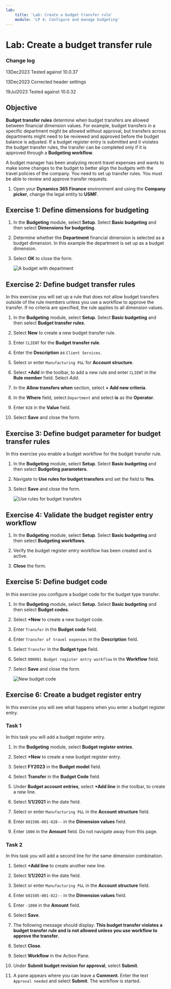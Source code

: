 ```yaml
---
lab:
    title: 'Lab: Create a budget transfer rule'
    module: 'LP 4: Configure and manage budgeting'
---
```


# Lab: Create a budget transfer rule

### Change log

13Dec2023 Tested against 10.0.37

13Dec2023 Corrected header settings

19Jul2023 Tested against 10.0.32

## Objective

**Budget transfer rules** determine when budget transfers are allowed between financial dimension values.  For example, budget transfers in a specific department might be allowed without approval, but transfers across departments might need to be reviewed and approved before the budget balance is adjusted. If a budget register entry is submitted and it violates the budget transfer rules, the transfer can be completed only if it is approved through a **Budgeting workflow**.

A budget manager has been analyzing recent travel expenses and wants to make some changes to the budget to better align the budgets with the travel policies of the company. You need to set up transfer rules. You must be able to review and approve transfer requests. 

1.  Open your **Dynamics 365 Finance** environment and using the **Company picker**, change the legal entity to **USMF**. 


## Exercise 1: Define dimensions for budgeting

1.  In the **Budgeting** module, select **Setup**. Select **Basic budgeting**
    and then select **Dimensions for budgeting**. 

2.  Determine whether the **Department** financial dimension is selected as a
    budget dimension. In this example the department is set up as a budget
    dimension.

3.  Select **OK** to close the form.

    ![A budget with department](../images/Budgeting_exercise_1_step_3.jpg)
	

## Exercise 2: Define budget transfer rules

In this exercise you will set up a rule that does not allow budget transfers outside of the rule members unless you use a workflow to approve the transfer. If no criteria are specified, the rule applies to all dimension values. 

1.  In the **Budgeting** module, select **Setup**. Select **Basic budgeting**
    and then select **Budget transfer rules**.

2.  Select **New** to create a new budget transfer rule.

3.  Enter `CLIENT` for the **Budget transfer rule**.

4.  Enter the **Description** as `Client Services`.

5.  Select or enter `Manufacturing P&L` for **Account structure**.

6.  Select **+Add** in the toolbar, to add a new rule and enter `CLIENT` in the **Rule member**
    field. Select *Add*. 

7.  In the **Allow transfers when** section, select **+ Add new criteria**. 

8.  In the **Where** field, select `Department` and select **is** as the **Operator**. 

9.  Enter `028` in the **Value** field. 

10. Select **Save** and close the form. 


## Exercise 3: Define budget parameter for budget transfer rules

In this exercise you enable a budget workflow for the budget transfer rule. 

1.  In the **Budgeting** module, select **Setup**. Select **Basic budgeting**
    and then select **Budgeting parameters**. 

2.  Navigate to **Use rules for budget transfers** and set the field to **Yes**.

3.  Select **Save** and close the form. 

    ![Use rules for budget transfers](../images/Budgeting_exercise_3_step_4.jpg)


## Exercise 4: Validate the budget register entry workflow

1.  In the **Budgeting** module, select **Setup**. Select **Basic budgeting**
    and then select **Budgeting workflows**.
    
2.  Verify the budget register entry workflow has been created and is active. 

3.  **Close** the form. 


## Exercise 5: Define budget code

In this exercise you configure a budget code for the budget type transfer.

1.  In the **Budgeting** module, select **Setup.** Select **Basic budgeting**
    and then select **Budget codes**.

2.  Select **+New** to create a new budget code.

3.  Enter `Transfer` in the **Budget code** field. 

4.  Enter `Transfer of travel expenses` in the **Description** field. 

5.  Select `Transfer` in the **Budget type** field. 

6.  Select `000001 Budget register entry workflow` in the **Workflow** field.

7.  Select **Save** and close the form. 

    ![New budget code](../images/Budgeting_exercise_5_step_8.jpg)


## Exercise 6: Create a budget register entry

In this exercise you will see what happens when you enter a budget register entry. 

### Task 1

In this task you will add a budget register entry. 

1.  In the **Budgeting** module, select **Budget register entries**. 

2.  Select **+New** to create a new budget register entry. 

3.  Select **FY2023** in the **Budget model** field. 

4.  Select **Transfer** in the **Budget Code** field. 

5.  Under **Budget account entries**, select **+Add line** in the toolbar, to create a new line. 

7.  Select **1/1/2021** in the date field. 

8.  Select or enter `Manufacturing P&L` in the **Account structure** field. 

9.  Enter `601506-001-028--` in the **Dimension values** field. 

10. Enter `1000` in the **Amount** field. Do not navigate away from this page. 


### Task 2

In this task you will add a second line for the same dimension combination.

1.  Select **+Add line** to create another new line. 

2.  Select **1/1/2021** in the date field. 

3.  Select or enter `Manufacturing P&L` in the **Account structure** field. 

4.  Enter `601505-001-022--` in the **Dimension values** field. 

5.  Enter `-1000` in the **Amount** field. 

6.  Select **Save**. 

7.  The following message should display: **This budget transfer violates a budget
    transfer rule and is not allowed unless you use workflow to approve the
    transfer.**

8.  Select **Close**. 

9.  Select **Workflow** in the Action Pane.

10. Under **Submit budget revision for approval**, select **Submit**. 

11. A pane appears where you can leave a **Comment**. Enter the text
    `Approval needed` and select **Submit**. The workflow is started. 


